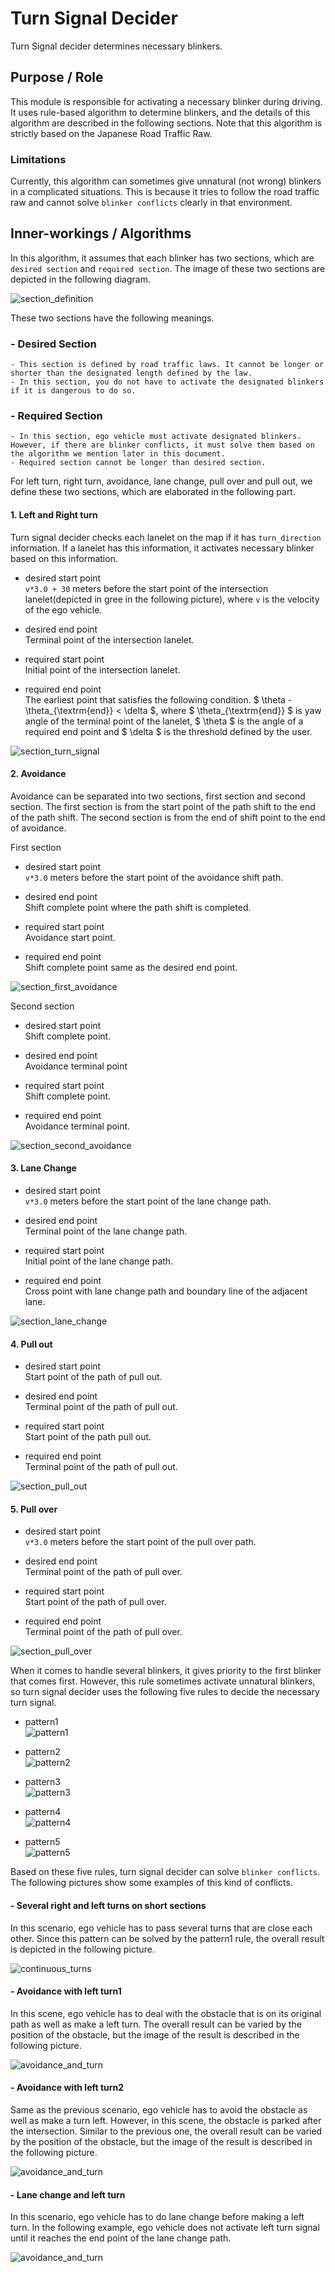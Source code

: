 # Turn Signal Decider

Turn Signal decider determines necessary blinkers.

## Purpose / Role

This module is responsible for activating a necessary blinker during driving. It uses rule-based algorithm to determine blinkers, and the details of this algorithm are described in the following sections. Note that this algorithm is strictly based on the Japanese Road Traffic Raw.

### Limitations

Currently, this algorithm can sometimes give unnatural (not wrong) blinkers in a complicated situations. This is because it tries to follow the road traffic raw and cannot solve `blinker conflicts` clearly in that environment.

## Inner-workings / Algorithms

In this algorithm, it assumes that each blinker has two sections, which are `desired section` and `required section`. The image of these two sections are depicted in the following diagram.

![section_definition](./image/turn_signal_decider/sections_definition.drawio.svg)

These two sections have the following meanings.

### - Desired Section

    - This section is defined by road traffic laws. It cannot be longer or shorter than the designated length defined by the law.
    - In this section, you do not have to activate the designated blinkers if it is dangerous to do so.

### - Required Section

    - In this section, ego vehicle must activate designated blinkers. However, if there are blinker conflicts, it must solve them based on the algorithm we mention later in this document.
    - Required section cannot be longer than desired section.

For left turn, right turn, avoidance, lane change, pull over and pull out, we define these two sections, which are elaborated in the following part.

#### 1. Left and Right turn

Turn signal decider checks each lanelet on the map if it has `turn_direction` information. If a lanelet has this information, it activates necessary blinker based on this information.

- desired start point  
  `v*3.0 + 30` meters before the start point of the intersection lanelet(depicted in gree in the following picture), where `v` is the velocity of the ego vehicle.

- desired end point  
  Terminal point of the intersection lanelet.

- required start point  
  Initial point of the intersection lanelet.

- required end point  
  The earliest point that satisfies the following condition. $ \theta - \theta_{\textrm{end}} < \delta $, where $ \theta_{\textrm{end}} $ is yaw angle of the terminal point of the lanelet, $ \theta $ is the angle of a required end point and $ \delta $ is the threshold defined by the user.

![section_turn_signal](./image/turn_signal_decider/left_right_turn.drawio.svg)

#### 2. Avoidance

Avoidance can be separated into two sections, first section and second section. The first section is from the start point of the path shift to the end of the path shift. The second section is from the end of shift point to the end of avoidance.

First section

- desired start point  
  `v*3.0` meters before the start point of the avoidance shift path.

- desired end point  
  Shift complete point where the path shift is completed.

- required start point  
  Avoidance start point.

- required end point  
  Shift complete point same as the desired end point.

![section_first_avoidance](./image/turn_signal_decider/avoidance_first_section.drawio.svg)

Second section

- desired start point  
  Shift complete point.

- desired end point  
  Avoidance terminal point

- required start point  
  Shift complete point.

- required end point  
  Avoidance terminal point.

![section_second_avoidance](./image/turn_signal_decider/avoidance_second_section.drawio.svg)

#### 3. Lane Change

- desired start point  
  `v*3.0` meters before the start point of the lane change path.

- desired end point  
  Terminal point of the lane change path.

- required start point  
  Initial point of the lane change path.

- required end point  
  Cross point with lane change path and boundary line of the adjacent lane.

![section_lane_change](./image/turn_signal_decider/lane_change.drawio.svg)

#### 4. Pull out

- desired start point  
  Start point of the path of pull out.

- desired end point  
  Terminal point of the path of pull out.

- required start point  
  Start point of the path pull out.

- required end point  
  Terminal point of the path of pull out.

![section_pull_out](./image/turn_signal_decider/pull_out.drawio.svg)

#### 5. Pull over

- desired start point  
  `v*3.0` meters before the start point of the pull over path.

- desired end point  
  Terminal point of the path of pull over.

- required start point  
  Start point of the path of pull over.

- required end point  
  Terminal point of the path of pull over.

![section_pull_over](./image/turn_signal_decider/pull_over.drawio.svg)

When it comes to handle several blinkers, it gives priority to the first blinker that comes first. However, this rule sometimes activate unnatural blinkers, so turn signal decider uses the following five rules to decide the necessary turn signal.

- pattern1  
  ![pattern1](./image/turn_signal_decider/pattern1.drawio.svg)

- pattern2  
  ![pattern2](./image/turn_signal_decider/pattern2.drawio.svg)

- pattern3  
  ![pattern3](./image/turn_signal_decider/pattern3.drawio.svg)

- pattern4  
  ![pattern4](./image/turn_signal_decider/pattern4.drawio.svg)

- pattern5  
  ![pattern5](./image/turn_signal_decider/pattern5.drawio.svg)

Based on these five rules, turn signal decider can solve `blinker conflicts`. The following pictures show some examples of this kind of conflicts.

#### - Several right and left turns on short sections

In this scenario, ego vehicle has to pass several turns that are close each other. Since this pattern can be solved by the pattern1 rule, the overall result is depicted in the following picture.

![continuous_turns](./image/turn_signal_decider/continuous_turns.drawio.svg)

#### - Avoidance with left turn1

In this scene, ego vehicle has to deal with the obstacle that is on its original path as well as make a left turn. The overall result can be varied by the position of the obstacle, but the image of the result is described in the following picture.

![avoidance_and_turn](./image/turn_signal_decider/avoidance_and_turn.drawio.svg)

#### - Avoidance with left turn2

Same as the previous scenario, ego vehicle has to avoid the obstacle as well as make a turn left. However, in this scene, the obstacle is parked after the intersection. Similar to the previous one, the overall result can be varied by the position of the obstacle, but the image of the result is described in the following picture.

![avoidance_and_turn](./image/turn_signal_decider/avoidance_and_turn2.drawio.svg)

#### - Lane change and left turn

In this scenario, ego vehicle has to do lane change before making a left turn. In the following example, ego vehicle does not activate left turn signal until it reaches the end point of the lane change path.

![avoidance_and_turn](./image/turn_signal_decider/lane_change_and_turn.drawio.svg)

